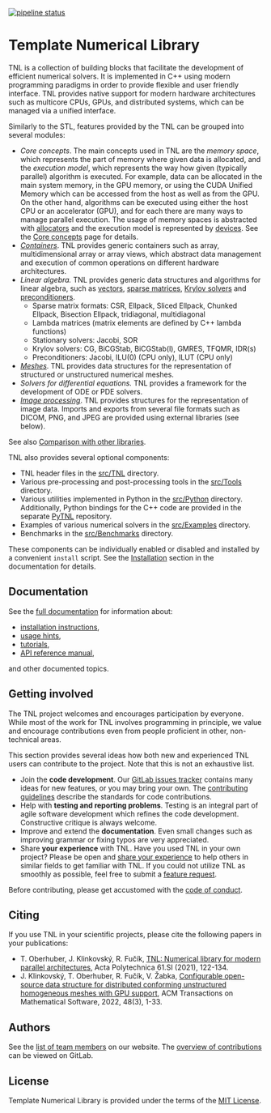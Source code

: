 [![pipeline status](https://gitlab.com/tnl-project/tnl/badges/main/pipeline.svg)](https://gitlab.com/tnl-project/tnl/commits/main)

# Template Numerical Library

TNL is a collection of building blocks that facilitate the development of
efficient numerical solvers. It is implemented in C++ using modern programming
paradigms in order to provide flexible and user friendly interface. TNL provides
native support for modern hardware architectures such as multicore CPUs, GPUs,
and distributed systems, which can be managed via a unified interface.

Similarly to the STL, features provided by the TNL can be grouped into
several modules:

- _Core concepts_.
  The main concepts used in TNL are the _memory space_, which represents the
  part of memory where given data is allocated, and the _execution model_,
  which represents the way how given (typically parallel) algorithm is executed.
  For example, data can be allocated in the main system memory, in the GPU
  memory, or using the CUDA Unified Memory which can be accessed from the host
  as well as from the GPU. On the other hand, algorithms can be executed using
  either the host CPU or an accelerator (GPU), and for each there are many ways
  to manage parallel execution. The usage of memory spaces is abstracted with
  [allocators][allocators] and the execution model is represented by
  [devices][devices]. See the [Core concepts][core concepts] page for details.
- _[Containers][containers]_.
  TNL provides generic containers such as array, multidimensional array or array
  views, which abstract data management and execution of common operations on
  different hardware architectures.
- _Linear algebra._
  TNL provides generic data structures and algorithms for linear algebra, such
  as [vectors][vectors], [sparse matrices][matrices],
  [Krylov solvers][linear solvers] and [preconditioners][preconditioners].
   - Sparse matrix formats: CSR, Ellpack, Sliced Ellpack, Chunked Ellpack, Bisection Ellpack,
     tridiagonal, multidiagonal
   - Lambda matrices (matrix elements are defined by C++ lambda functions)
   - Stationary solvers: Jacobi, SOR
   - Krylov solvers: CG, BiCGStab, BiCGStab(l), GMRES, TFQMR, IDR(s)
   - Preconditioners: Jacobi, ILU(0) (CPU only), ILUT (CPU only)
- _[Meshes][meshes]_.
  TNL provides data structures for the representation of structured or
  unstructured numerical meshes.
- _Solvers for differential equations._
  TNL provides a framework for the development of ODE or PDE solvers.
- _[Image processing][image processing]_.
  TNL provides structures for the representation of image data. Imports and
  exports from several file formats such as DICOM, PNG, and JPEG are provided
  using external libraries (see below).

See also [Comparison with other libraries](
https://mmg-gitlab.fjfi.cvut.cz/doc/tnl/md_Pages_comparison_with_other_libraries.html).

[allocators]: https://mmg-gitlab.fjfi.cvut.cz/doc/tnl/namespaceTNL_1_1Allocators.html
[devices]: https://mmg-gitlab.fjfi.cvut.cz/doc/tnl/namespaceTNL_1_1Devices.html
[core concepts]: https://mmg-gitlab.fjfi.cvut.cz/doc/tnl/md_Pages_core_concepts.html
[containers]: https://mmg-gitlab.fjfi.cvut.cz/doc/tnl/namespaceTNL_1_1Containers.html
[vectors]: https://mmg-gitlab.fjfi.cvut.cz/doc/tnl/classTNL_1_1Containers_1_1Vector.html
[matrices]: https://mmg-gitlab.fjfi.cvut.cz/doc/tnl/namespaceTNL_1_1Matrices.html
[linear solvers]: https://mmg-gitlab.fjfi.cvut.cz/doc/tnl/namespaceTNL_1_1Solvers_1_1Linear.html
[preconditioners]: https://mmg-gitlab.fjfi.cvut.cz/doc/tnl/namespaceTNL_1_1Solvers_1_1Linear_1_1Preconditioners.html
[meshes]: https://mmg-gitlab.fjfi.cvut.cz/doc/tnl/namespaceTNL_1_1Meshes.html
[image processing]: https://mmg-gitlab.fjfi.cvut.cz/doc/tnl/namespaceTNL_1_1Images.html

TNL also provides several optional components:

- TNL header files in the
  [src/TNL](https://gitlab.com/tnl-project/tnl/tree/main/src/TNL)
  directory.
- Various pre-processing and post-processing tools in the
  [src/Tools](https://gitlab.com/tnl-project/tnl/tree/main/src/Tools)
  directory.
- Various utilities implemented in Python in the
  [src/Python](https://gitlab.com/tnl-project/tnl/tree/main/src/Python)
  directory. Additionally, Python bindings for the C++ code are provided in
  the separate [PyTNL](https://gitlab.com/tnl-project/pytnl) repository.
- Examples of various numerical solvers in the
  [src/Examples](https://gitlab.com/tnl-project/tnl/tree/main/src/Examples)
  directory.
- Benchmarks in the
  [src/Benchmarks](https://gitlab.com/tnl-project/tnl/tree/main/src/Benchmarks)
  directory.

These components can be individually enabled or disabled and installed by a
convenient `install` script. See the [Installation][installation] section in
the documentation for details.

## Documentation

See the [full documentation][full documentation] for information about:

- [installation instructions][installation],
- [usage hints][usage],
- [tutorials][tutorials],
- [API reference manual][API],

and other documented topics.

[full documentation]: https://mmg-gitlab.fjfi.cvut.cz/doc/tnl/
[installation]: https://mmg-gitlab.fjfi.cvut.cz/doc/tnl/#installation
[usage]: https://mmg-gitlab.fjfi.cvut.cz/doc/tnl/#usage
[tutorials]: https://mmg-gitlab.fjfi.cvut.cz/doc/tnl/Tutorials.html
[API]: https://mmg-gitlab.fjfi.cvut.cz/doc/tnl/annotated.html

## Getting involved

The TNL project welcomes and encourages participation by everyone. While most of the work for TNL
involves programming in principle, we value and encourage contributions even from people proficient
in other, non-technical areas.

This section provides several ideas how both new and experienced TNL users can contribute to the
project. Note that this is not an exhaustive list.

- Join the __code development__. Our [GitLab issues tracker][GitLab issues] contains many ideas for
  new features, or you may bring your own. The [contributing guidelines](CONTRIBUTING.md) describe
  the standards for code contributions.
- Help with __testing and reporting problems__. Testing is an integral part of agile software
  development which refines the code development. Constructive critique is always welcome.
- Improve and extend the __documentation__. Even small changes such as improving grammar or fixing
  typos are very appreciated.
- Share __your experience__ with TNL. Have you used TNL in your own project? Please be open and
  [share your experience][contact] to help others in similar fields to get familiar with TNL. If
  you could not utilize TNL as smoothly as possible, feel free to submit a [feature request][GitLab
  issues].

Before contributing, please get accustomed with the [code of conduct][code of conduct].

[GitLab issues]: https://gitlab.com/tnl-project/tnl/-/issues
[code of conduct]: CODE_OF_CONDUCT.md
[contact]: https://tnl-project.org/#contact

## Citing

If you use TNL in your scientific projects, please cite the following papers in
your publications:

- T. Oberhuber, J. Klinkovský, R. Fučík, [TNL: Numerical library for modern parallel architectures](
  https://ojs.cvut.cz/ojs/index.php/ap/article/view/6075), Acta Polytechnica 61.SI (2021), 122-134.
- J. Klinkovský, T. Oberhuber, R. Fučík, V. Žabka, [Configurable open-source data structure for
  distributed conforming unstructured homogeneous meshes with GPU support](
  https://doi.org/10.1145/3536164), ACM Transactions on Mathematical Software, 2022, 48(3), 1-33.

## Authors

See the [list of team members](https://tnl-project.org/about/) on our website.
The [overview of contributions](https://gitlab.com/tnl-project/tnl/-/graphs/main)
can be viewed on GitLab.

## License

Template Numerical Library is provided under the terms of the [MIT License](
https://gitlab.com/tnl-project/tnl/blob/main/LICENSE).
